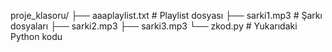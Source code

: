 proje_klasoru/
├── aaaplaylist.txt          # Playlist dosyası
├── sarki1.mp3               # Şarkı dosyaları
├── sarki2.mp3
├── sarki3.mp3
└── zkod.py                  # Yukarıdaki Python kodu
